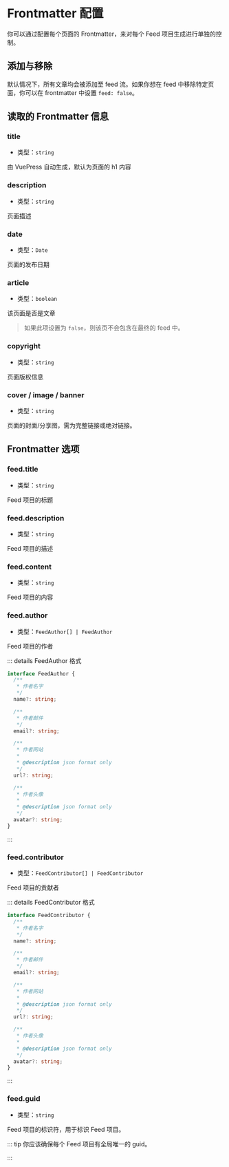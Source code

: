 # Frontmatter 配置

你可以通过配置每个页面的 Frontmatter，来对每个 Feed 项目生成进行单独的控制。

## 添加与移除

默认情况下，所有文章均会被添加至 feed 流。如果你想在 feed 中移除特定页面，你可以在 frontmatter 中设置 `feed: false`。

## 读取的 Frontmatter 信息

### title

- 类型：`string`

由 VuePress 自动生成，默认为页面的 h1 内容

### description

- 类型：`string`

页面描述

### date

- 类型：`Date`

页面的发布日期

### article

- 类型：`boolean`

该页面是否是文章

> 如果此项设置为 `false`，则该页不会包含在最终的 feed 中。

### copyright

- 类型：`string`

页面版权信息

### cover / image / banner

- 类型：`string`

页面的封面/分享图，需为完整链接或绝对链接。

## Frontmatter 选项

### feed.title

- 类型：`string`

Feed 项目的标题

### feed.description

- 类型：`string`

Feed 项目的描述

### feed.content

- 类型：`string`

Feed 项目的内容

### feed.author

- 类型：`FeedAuthor[] | FeedAuthor`

Feed 项目的作者

::: details FeedAuthor 格式

```ts
interface FeedAuthor {
  /**
   * 作者名字
   */
  name?: string;

  /**
   * 作者邮件
   */
  email?: string;

  /**
   * 作者网站
   *
   * @description json format only
   */
  url?: string;

  /**
   * 作者头像
   *
   * @description json format only
   */
  avatar?: string;
}
```

:::

### feed.contributor

- 类型：`FeedContributor[] | FeedContributor`

Feed 项目的贡献者

::: details FeedContributor 格式

```ts
interface FeedContributor {
  /**
   * 作者名字
   */
  name?: string;

  /**
   * 作者邮件
   */
  email?: string;

  /**
   * 作者网站
   *
   * @description json format only
   */
  url?: string;

  /**
   * 作者头像
   *
   * @description json format only
   */
  avatar?: string;
}
```

:::

### feed.guid

- 类型：`string`

Feed 项目的标识符，用于标识 Feed 项目。

::: tip 你应该确保每个 Feed 项目有全局唯一的 guid。

:::
